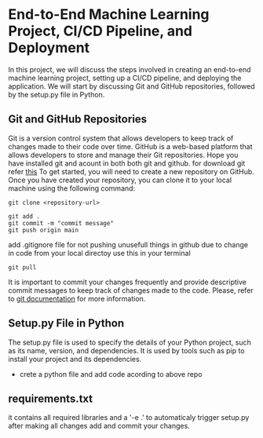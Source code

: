 ﻿# End-to-End Machine Learning Project, CI/CD Pipeline, and Deployment
 
 In this project, we will discuss the steps involved in creating an end-to-end machine learning project, setting up a CI/CD pipeline, and deploying the application. We will start by discussing Git and GitHub repositories, followed by the setup.py file in Python.
 
 ## Git and GitHub Repositories
 
 Git is a version control system that allows developers to keep track of changes made to their code over time. GitHub is a web-based platform that allows developers to store and manage their Git repositories.
 Hope you have installed git and acount in both both git and github.
 for download git refer [this]([https://git-scm.com/downloads])
 To get started, you will need to create a new repository on GitHub. Once you have created your repository, you can clone it to your local machine using the following command:
 
 
 ```Git clone from repository
 git clone <repository-url>
 ```

```
git add .
git commit -m "commit message"
git push origin main
```
add .gitignore file  for not pushing unusefull things in github
due to change in code from your local directoy use this in your terminal
```
git pull
```
It is important to commit your changes frequently and provide descriptive commit messages to keep track of changes made to the code.
Please, refer to [git documentation]([https://git-scm.com/docs]) for more information.

## Setup.py File in Python

The setup.py file is used to specify the details of your Python project, such as its name, version, and dependencies. It is used by tools such as pip to install your project and its dependencies.
* crete a python file and add code acording to above repo

## requirements.txt
it contains all required libraries  and a '-e .' to automaticaly trigger setup.py
after making all changes add and commit your changes.

